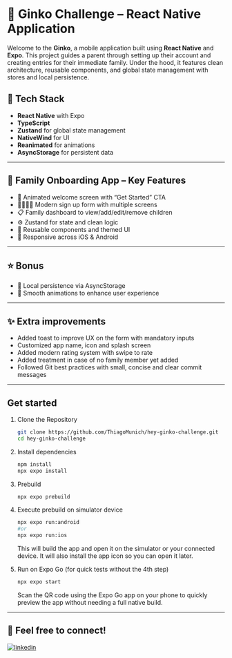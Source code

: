 # 🏡 Ginko Challenge – React Native Application

Welcome to the **Ginko**, a mobile application built using **React Native** and **Expo**. This project guides a parent through setting up their account and creating entries for their immediate family. Under the hood, it features clean architecture, reusable components, and global state management with stores and local persistence.

## 🚀 Tech Stack

- **React Native** with Expo
- **TypeScript**
- **Zustand** for global state management
- **NativeWind** for UI
- **Reanimated** for animations
- **AsyncStorage** for persistent data

---

## 🏡 Family Onboarding App – Key Features

-	👋 Animated welcome screen with “Get Started” CTA
-	👨‍👩‍👧‍👦 Modern sign up form with multiple screens
-	📋 Family dashboard to view/add/edit/remove children
-	⚙️ Zustand for state and clean logic
-	🎨 Reusable components and themed UI
-	📲 Responsive across iOS & Android

---

## ⭐ Bonus

- 💾 Local persistence via AsyncStorage
- 🎲 Smooth animations to enhance user experience

---

## ✨ Extra improvements

- Added toast to improve UX on the form with mandatory inputs
- Customized app name, icon and splash screen
- Added modern rating system with swipe to rate
- Added treatment in case of no family member yet added
- Followed Git best practices with small, concise and clear commit messages

---

## Get started

1. Clone the Repository

   ```bash
   git clone https://github.com/ThiagoMunich/hey-ginko-challenge.git
   cd hey-ginko-challenge
   ```

2. Install dependencies

   ```bash
   npm install
   npx expo install
   ```

3. Prebuild

   ```bash
   npx expo prebuild
   ```
   
4. Execute prebuild on simulator device
   ```bash
   npx expo run:android 
   #or 
   npx expo run:ios
   ```
   This will build the app and open it on the simulator or your connected device. It will also install the app icon so you can open it later.

5. Run on Expo Go (for quick tests without the 4th step)
   ```bash
   npx expo start
   ```
   Scan the QR code using the Expo Go app on your phone to quickly preview the app without needing a full native build.

---

## 🔗 Feel free to connect!

[![linkedin](https://img.shields.io/badge/linkedin-0A66C2?style=for-the-badge&logo=linkedin&logoColor=white)](https://www.linkedin.com/in/thiagomunich)
